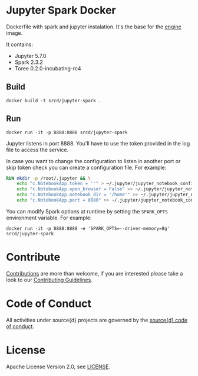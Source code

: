 # Jupyter Spark Docker

Dockerfile with spark and jupyter instalation. It's the base for the [engine](https://github.com/src-d/engine) image.

It contains:

* Jupyter 5.7.0
* Spark 2.3.2
* Toree 0.2.0-incubating-rc4

## Build

```
docker build -t srcd/jupyter-spark .
```

## Run

```
docker run -it -p 8888:8888 srcd/jupyter-spark
```

Jupyter listens in port 8888. You'll have to use the token provided in the log file to access the service.

In case you want to change the configuration to listen in another port or skip token check you can create a configuration file. For example:

```dockerfile
RUN mkdir -p /root/.jupyter && \
    echo "c.NotebookApp.token = ''" > ~/.jupyter/jupyter_notebook_config.py && \
    echo "c.NotebookApp.open_browser = False" >> ~/.jupyter/jupyter_notebook_config.py && \
    echo "c.NotebookApp.notebook_dir = '/home'" >> ~/.jupyter/jupyter_notebook_config.py && \
    echo "c.NotebookApp.port = 8080" >> ~/.jupyter/jupyter_notebook_config.py
```

You can modify Spark options at runtime by setting the `SPARK_OPTS` environment variable. For example:

```
docker run -it -p 8888:8888 -e 'SPARK_OPTS=--driver-memory=8g' srcd/jupyter-spark
```

# Contribute

[Contributions](https://github.com/src-d/jupyter-spark-docker/issues) are more than welcome, if you are interested please take a look to
our [Contributing Guidelines](CONTRIBUTING.md).

# Code of Conduct

All activities under source{d} projects are governed by the [source{d} code of conduct](.github/CODE_OF_CONDUCT.md).

# License

Apache License Version 2.0, see [LICENSE](LICENSE).
